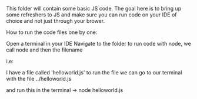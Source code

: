 This folder will contain some basic JS code. The goal here is to bring up some refreshers to JS and make sure you can run code on your IDE of choice and not just through your brower. 

How to run the code files one by one:

Open a terminal in your IDE
Navigate to the folder
to run code with node, we call node and then the filename

i.e:

I have a file called 'helloworld.js'
to run the file we can go to our terminal with the file ../helloworld.js

and run this in the terminal -> node helloworld.js